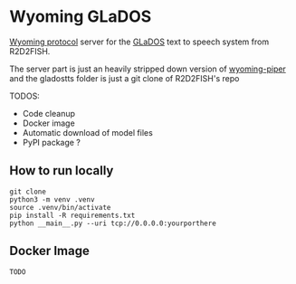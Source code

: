 # Wyoming GLaDOS

[Wyoming protocol](https://github.com/rhasspy/wyoming) server for the [GLaDOS](https://github.com/R2D2FISH/glados-tts) text to speech system from R2D2FISH.

The server part is just an heavily stripped down version of [wyoming-piper](https://github.com/rhasspy/wyoming-piper) and the gladostts folder is just a git clone of R2D2FISH's repo

TODOS: 
- Code cleanup
- Docker image
- Automatic download of model files
- PyPI package ? 

## How to run locally

```
git clone
python3 -m venv .venv
source .venv/bin/activate
pip install -R requirements.txt
python __main__.py --uri tcp://0.0.0.0:yourporthere
```

## Docker Image

```
TODO
```